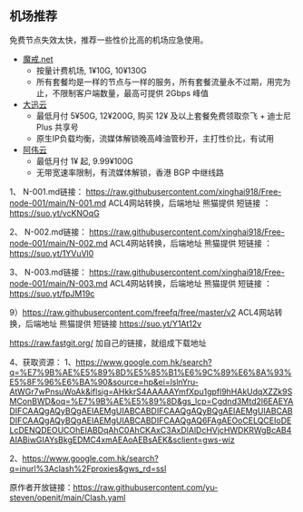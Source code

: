 ## 机场推荐
免费节点失效太快，推荐一些性价比高的机场应急使用。
- [魔戒.net](https://mojie.buzz/#/register?code=lWT4IGty)
  - 按量计费机场, 1¥10G, 10¥130G
  - 所有套餐均是一样的节点与一样的服务，所有套餐流量永不过期，用完为止，不限制客户端数量，最高可提供 2Gbps 峰值
- [大迅云](https://daxun.club/#/register?code=JPmAFPav)
  - 最低月付 5¥50G, 12¥200G, 购买 12¥ 及以上套餐免费领取奈飞 + 迪士尼 Plus 共享号
  - 原生IP负载均衡，流媒体解锁晚高峰油管秒开，主打性价比，有试用
- [阿伟云](https://awcloud.cc/#/register?code=8C18uZwl)
  - 最低月付 1¥ 起, 9.99¥100G
  - 无带宽速率限制，有流媒体解锁，香港 BGP 中继线路
  
  
1、 N-001.md链接： https://raw.githubusercontent.com/xinghai918/Free-node-001/main/N-001.md ACL4网站转换，后端地址 熊猫提供 短链接 ： https://suo.yt/vcKNOqG

2、 N-002.md链接： https://raw.githubusercontent.com/xinghai918/Free-node-001/main/N-002.md ACL4网站转换，后端地址 熊猫提供 短链接 ： https://suo.yt/1YVuVl0

3、 N-003.md链接： https://raw.githubusercontent.com/xinghai918/Free-node-001/main/N-003.md ACL4网站转换，后端地址 熊猫提供 短链接 ： https://suo.yt/fpJM19c

9）https://raw.githubusercontent.com/freefq/free/master/v2    ACL4网站转换，后端地址 熊猫提供 短链接 https://suo.yt/Y1At12v

https://raw.fastgit.org/   加自己的链接，就组成下载地址

4、获取资源：
1、https://www.google.com.hk/search?q=%E7%9B%AE%E5%89%8D%E5%85%B1%E6%9C%89%E6%8A%93%E5%8F%96%E6%BA%90&source=hp&ei=lslnYru-AtWGr7wPnsuWoAk&iflsig=AHkkrS4AAAAAYmfXpu1gpfl9hHAkUdqXZZk9SMConBWD&oq=%E7%9B%AE%E5%89%8D&gs_lcp=Cgdnd3Mtd2l6EAEYADIFCAAQgAQyBQgAEIAEMgUIABCABDIFCAAQgAQyBQgAEIAEMgUIABCABDIFCAAQgAQyBQgAEIAEMgUIABCABDIFCAAQgAQ6FAgAEOoCELQCEIoDELcDENQDEOUCOhEIABDqAhC0AhCKAxC3AxDlAlDcHVjcHWDKRWgBcAB4AIABiwGIAYsBkgEDMC4xmAEAoAEBsAEK&sclient=gws-wiz

2、https://www.google.com.hk/search?q=inurl%3Aclash%2Fproxies&gws_rd=ssl

原作者开放链接：https://raw.githubusercontent.com/yu-steven/openit/main/Clash.yaml
